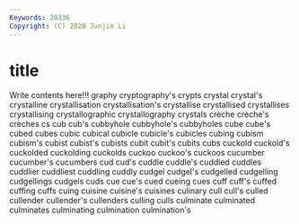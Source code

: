 ```yaml
---
Keywords: 20336
Copyright: (C) 2020 Junjie Li
---
```


# title

Write contents here!!!
graphy 
cryptography's
crypts 
crystal 
crystal's 
crystalline 
crystallisation 
crystallisation's 
crystallise 
crystallised 
crystallises 
crystallising
crystallographic 
crystallography 
crystals 
crèche 
crèche's 
crèches 
cs 
cub 
cub's 
cubbyhole
cubbyhole's 
cubbyholes 
cube 
cube's 
cubed 
cubes 
cubic 
cubical 
cubicle 
cubicle's
cubicles 
cubing 
cubism 
cubism's 
cubist 
cubist's 
cubists 
cubit 
cubit's 
cubits
cubs 
cuckold 
cuckold's 
cuckolded 
cuckolding 
cuckolds 
cuckoo 
cuckoo's 
cuckoos 
cucumber
cucumber's 
cucumbers 
cud 
cud's 
cuddle 
cuddle's 
cuddled 
cuddles 
cuddlier 
cuddliest
cuddling 
cuddly 
cudgel 
cudgel's 
cudgelled 
cudgelling 
cudgellings 
cudgels 
cuds 
cue
cue's 
cued 
cueing 
cues 
cuff 
cuff's 
cuffed 
cuffing 
cuffs 
cuing
cuisine 
cuisine's 
cuisines 
culinary 
cull 
cull's 
culled 
cullender 
cullender's 
cullenders
culling 
culls 
culminate 
culminated 
culminates 
culminating 
culmination 
culmination's 
